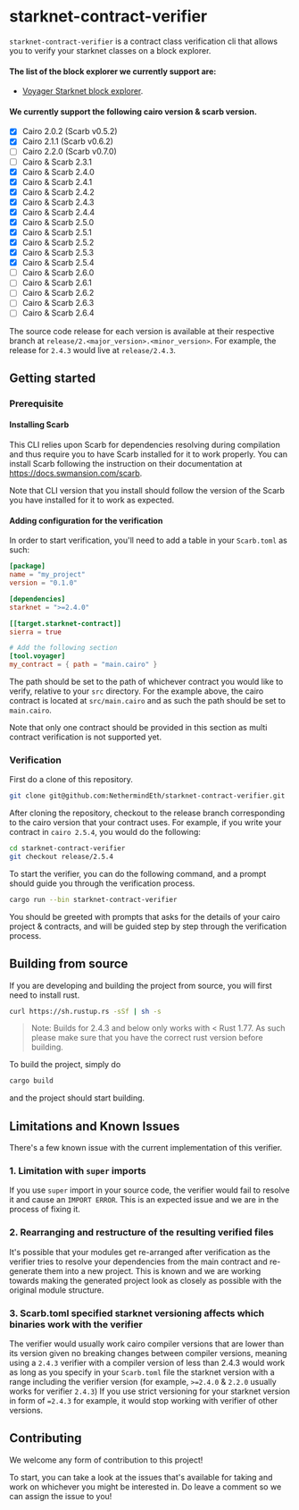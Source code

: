 # starknet-contract-verifier

`starknet-contract-verifier` is a contract class verification cli that allows you to verify your starknet classes on a block explorer.

#### The list of the block explorer we currently support are:
- [Voyager Starknet block explorer](https://voyager.online).


#### We currently support the following cairo version & scarb version.
- [x] Cairo 2.0.2 (Scarb v0.5.2)
- [x] Cairo 2.1.1 (Scarb v0.6.2)
- [ ] Cairo 2.2.0 (Scarb v0.7.0)
- [ ] Cairo & Scarb  2.3.1
- [x] Cairo & Scarb 2.4.0
- [x] Cairo & Scarb 2.4.1
- [x] Cairo & Scarb 2.4.2
- [x] Cairo & Scarb 2.4.3
- [x] Cairo & Scarb 2.4.4
- [x] Cairo & Scarb 2.5.0
- [x] Cairo & Scarb 2.5.1
- [x] Cairo & Scarb 2.5.2
- [x] Cairo & Scarb 2.5.3
- [x] Cairo & Scarb 2.5.4
- [ ] Cairo & Scarb 2.6.0
- [ ] Cairo & Scarb 2.6.1
- [ ] Cairo & Scarb 2.6.2
- [ ] Cairo & Scarb 2.6.3
- [ ] Cairo & Scarb 2.6.4

The source code release for each version is available at their respective branch at `release/2.<major_version>.<minor_version>`. For example, the release for `2.4.3` would live at `release/2.4.3`.


## Getting started

### Prerequisite

#### Installing Scarb

This CLI relies upon Scarb for dependencies resolving during compilation and thus require you to have Scarb installed for it to work properly. You can install Scarb following the instruction on their documentation at https://docs.swmansion.com/scarb.

Note that CLI version that you install should follow the version of the Scarb you have installed for it to work as expected.

<!-- #### Getting an api key

The verification CLI uses the public API of the block explorer under the hood, as such you will have to obtain your API key in order to start using the verifier.

You can get an API key from Voyager here with this form [https://forms.gle/34RE6d4aiiv16HoW6](https://forms.gle/34RE6d4aiiv16HoW6).

You can then set the api key via setting the environment variables.

```
API_KEY=<Your api key>
```

If you want to set the api key manually on each verifier call, you can also attach the variables like so:

```
API_KEY=<Your api key> starknet-contract-verifier
``` -->

#### Adding configuration for the verification

In order to start verification, you'll need to add a table in your `Scarb.toml` as such:

```toml
[package]
name = "my_project"
version = "0.1.0"

[dependencies]
starknet = ">=2.4.0"

[[target.starknet-contract]]
sierra = true

# Add the following section
[tool.voyager]
my_contract = { path = "main.cairo" }
```

The path should be set to the path of whichever contract you would like to verify, relative to your `src` directory. For the example above, the cairo contract is located at `src/main.cairo` and as such the path should be set to `main.cairo`.

Note that only one contract should be provided in this section as multi contract verification is not supported yet.

### Verification

First do a clone of this repository.

```bash
git clone git@github.com:NethermindEth/starknet-contract-verifier.git
```

After cloning the repository, checkout to the release branch corresponding to the cairo version that your contract uses. For example, if you write your contract in `cairo 2.5.4`, you would do the following:

```bash
cd starknet-contract-verifier
git checkout release/2.5.4
```

<!-- To get started on the verification of your cairo project, simply do the command -->

<!-- ```bash
starknet-contract-verifier
``` -->
<!-- 
If you are instead building from source and running it on your machine, you might want to do this instead: -->

To start the verifier, you can do the following command, and a prompt should guide you through the verification process.

```bash
cargo run --bin starknet-contract-verifier
```

You should be greeted with prompts that asks for the details of your cairo project & contracts, and will be guided step by step through the verification process.

## Building from source

If you are developing and building the project from source, you will first need to install rust.

```bash
curl https://sh.rustup.rs -sSf | sh -s
```

> Note: Builds for 2.4.3 and below only works with < Rust 1.77. As such please make sure that you have the correct rust version before building.

To build the project, simply do

```bash
cargo build
```

and the project should start building.

## Limitations and Known Issues

There's a few known issue with the current implementation of this verifier.


### 1. Limitation with `super` imports

If you use `super` import in your source code, the verifier would fail to resolve it and cause an `IMPORT ERROR`. This is an expected issue and we are in the process of fixing it.

### 2. Rearranging and restructure of the resulting verified files

It's possible that your modules get re-arranged after verification as the verifier tries to resolve your dependencies from the main contract and re-generate them into a new project. This is known and we are working towards making the generated project look as closely as possible with the original module structure.


### 3. Scarb.toml specified starknet versioning affects which binaries work with the verifier

The verifier would usually work cairo compiler versions that are lower than its version given no breaking changes between compiler versions, meaning using a `2.4.3` verifier with a compiler version of less than 2.4.3 would work as long as you specify in your `Scarb.toml` file the starknet version with a range including the verifier version (for example, `>=2.4.0` & `2.2.0` usually works for verifier `2.4.3`) If you use strict versioning for your starknet version in form of `=2.4.3` for example, it would stop working with verifier of other versions.

## Contributing

We welcome any form of contribution to this project! 

To start, you can take a look at the issues that's available for taking and work on whichever you might be interested in. Do leave a comment so we can assign the issue to you!